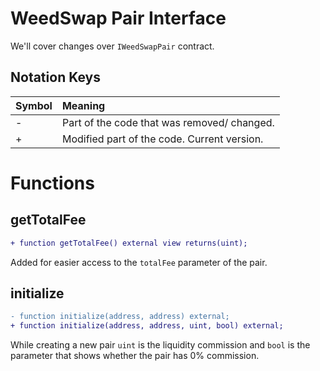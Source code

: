 # WeedSwap Pair Interface

We'll cover changes over `IWeedSwapPair` contract.

## Notation Keys

| Symbol | Meaning                                     |
| :----- | :------------------------------------------ |
| -      | Part of the code that was removed/ changed. |
| +      | Modified part of the code. Current version. |

# Functions

## getTotalFee

```diff
+ function getTotalFee() external view returns(uint);
```

Added for easier access to the `totalFee` parameter of the pair.

## initialize

```diff
- function initialize(address, address) external;
+ function initialize(address, address, uint, bool) external;
```

While creating a new pair `uint` is the liquidity commission and `bool` is the parameter that shows whether the pair has 0% commission.
